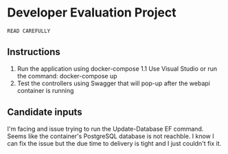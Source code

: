# Developer Evaluation Project

`READ CAREFULLY`

## Instructions
1. Run the application using docker-compose
 1.1 Use Visual Studio or run the command: docker-compose up
2. Test the controllers using Swagger that will pop-up after the webapi container is running

## Candidate inputs
I'm facing and issue trying to run the Update-Database EF command. Seems like the container's PostgreSQL database is not reachble. I know I can fix the issue but the due time to delivery is tight and I just couldn't fix it.